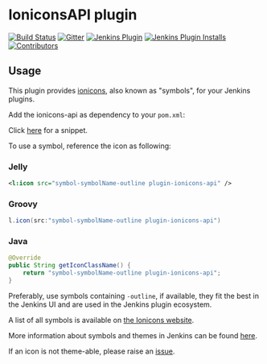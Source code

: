 IoniconsAPI plugin
==============================
[![Build Status](https://ci.jenkins.io/buildStatus/icon?job=Plugins/ionicons-api-plugin/main)](https://ci.jenkins.io/job/plugins/job/ionicons-api-plugin/)
[![Gitter](https://badges.gitter.im/jenkinsci/ux-sig.svg)](https://gitter.im/jenkinsci/ux-sig?utm_source=badge&utm_medium=badge&utm_campaign=pr-badge)
[![Jenkins Plugin](https://img.shields.io/jenkins/plugin/v/ionicons-api-plugin.svg)](https://plugins.jenkins.io/ionicons-api-plugin/)
[![Jenkins Plugin Installs](https://img.shields.io/jenkins/plugin/i/ionicons-api-plugin.svg?color=blue)](https://plugins.jenkins.io/ionicons-api-plugin/)
[![Contributors](https://img.shields.io/github/contributors/jenkinsci/ionicons-api-plugin.svg)](https://github.com/jenkinsci/ionicons-api-plugin/graphs/contributors)

## Usage

This plugin provides [ionicons](https://ionic.io/ionicons), also known as "symbols", for your Jenkins plugins.

Add the ionicons-api as dependency to your `pom.xml`:

Click [here](https://plugins.jenkins.io/ionicons-api/#dependencies) for a snippet.

To use a symbol, reference the icon as following:

### Jelly
```xml
<l:icon src="symbol-symbolName-outline plugin-ionicons-api" />
```

### Groovy
```groovy
l.icon(src:"symbol-symbolName-outline plugin-ionicons-api")
```

### Java

```java
@Override
public String getIconClassName() {
    return "symbol-symbolName-outline plugin-ionicons-api";
}
```

Preferably, use symbols containing `-outline`, if available, they fit the best in the Jenkins UI and are used in the Jenkins plugin ecosystem.

A list of all symbols is available on [the Ionicons website](https://ionic.io/ionicons).

More information about symbols and themes in Jenkins can be found [here](https://weekly.ci.jenkins.io/design-library/Symbols/).

If an icon is not theme-able, please raise an [issue](https://github.com/jenkinsci/ionicons-api-plugin/issues/new/choose).
